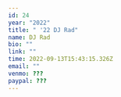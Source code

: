 ```yaml
---
id: 24
year: "2022"
title: " '22 DJ Rad"
name: DJ Rad
bio: ""
link: ""
time: 2022-09-13T15:43:15.326Z
email: ""
venmo: ???
paypal: ???
---
```

